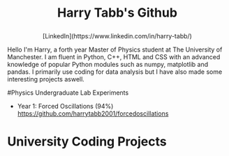 # <p align="center"> Harry Tabb's Github </p>
<p align="center"> [LinkedIn](https://www.linkedin.com/in/harry-tabb/)</p>

Hello I'm Harry, a forth year Master of Physics student at The University of Manchester.
I am fluent in Python, C++, HTML and CSS with an advanced knowledge of popular Python modules such as numpy, matplotlib and pandas.
I primarily use coding for data analysis but I have also made some interesting projects aswell. 

#Physics Undergraduate Lab Experiments
* Year 1: Forced Oscillations (94%) https://github.com/harrytabb2001/forcedoscillations

# University Coding Projects



